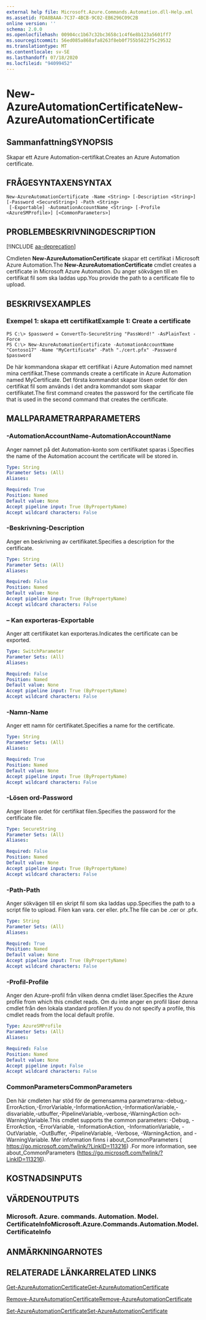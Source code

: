 ```yaml
---
external help file: Microsoft.Azure.Commands.Automation.dll-Help.xml
ms.assetid: FDA8BAAA-7C37-4BCB-9C02-EB6296C09C2B
online version: ''
schema: 2.0.0
ms.openlocfilehash: 00904cc1b67c32bc3658c1c4f6e8b123a5601ff7
ms.sourcegitcommit: 56ed085a868afa8263f8eb0f755b5822f5c29532
ms.translationtype: MT
ms.contentlocale: sv-SE
ms.lasthandoff: 07/18/2020
ms.locfileid: "94099452"
---
```

# <span data-ttu-id="b4288-101">New-AzureAutomationCertificate</span><span class="sxs-lookup"><span data-stu-id="b4288-101">New-AzureAutomationCertificate</span></span>

## <span data-ttu-id="b4288-102">Sammanfattning</span><span class="sxs-lookup"><span data-stu-id="b4288-102">SYNOPSIS</span></span>

<span data-ttu-id="b4288-103">Skapar ett Azure Automation-certifikat.</span><span class="sxs-lookup"><span data-stu-id="b4288-103">Creates an Azure Automation certificate.</span></span>

## <span data-ttu-id="b4288-104">FRÅGESYNTAXEN</span><span class="sxs-lookup"><span data-stu-id="b4288-104">SYNTAX</span></span>

```
New-AzureAutomationCertificate -Name <String> [-Description <String>] [-Password <SecureString>] -Path <String>
 [-Exportable] -AutomationAccountName <String> [-Profile <AzureSMProfile>] [<CommonParameters>]
```

## <span data-ttu-id="b4288-105">PROBLEMBESKRIVNING</span><span class="sxs-lookup"><span data-stu-id="b4288-105">DESCRIPTION</span></span>

[!INCLUDE [aa-deprecation](../include/aa-deprecation.md)]

<span data-ttu-id="b4288-106">Cmdleten **New-AzureAutomationCertificate** skapar ett certifikat i Microsoft Azure Automation.</span><span class="sxs-lookup"><span data-stu-id="b4288-106">The **New-AzureAutomationCertificate** cmdlet creates a certificate in Microsoft Azure Automation.</span></span>
<span data-ttu-id="b4288-107">Du anger sökvägen till en certifikat fil som ska laddas upp.</span><span class="sxs-lookup"><span data-stu-id="b4288-107">You provide the path to a certificate file to upload.</span></span>

## <span data-ttu-id="b4288-108">BESKRIVS</span><span class="sxs-lookup"><span data-stu-id="b4288-108">EXAMPLES</span></span>

### <span data-ttu-id="b4288-109">Exempel 1: skapa ett certifikat</span><span class="sxs-lookup"><span data-stu-id="b4288-109">Example 1: Create a certificate</span></span>
```
PS C:\> $password = ConvertTo-SecureString "PassWord!" -AsPlainText -Force
PS C:\> New-AzureAutomationCertificate -AutomationAccountName "Contoso17" -Name "MyCertificate" -Path "./cert.pfx" -Password $password
```

<span data-ttu-id="b4288-110">De här kommandona skapar ett certifikat i Azure Automation med namnet mina certifikat.</span><span class="sxs-lookup"><span data-stu-id="b4288-110">These commands create a certificate in Azure Automation named MyCertificate.</span></span>
<span data-ttu-id="b4288-111">Det första kommandot skapar lösen ordet för den certifikat fil som används i det andra kommandot som skapar certifikatet.</span><span class="sxs-lookup"><span data-stu-id="b4288-111">The first command creates the password for the certificate file that is used in the second command that creates the certificate.</span></span>

## <span data-ttu-id="b4288-112">MALLPARAMETRAR</span><span class="sxs-lookup"><span data-stu-id="b4288-112">PARAMETERS</span></span>

### <span data-ttu-id="b4288-113">-AutomationAccountName</span><span class="sxs-lookup"><span data-stu-id="b4288-113">-AutomationAccountName</span></span>
<span data-ttu-id="b4288-114">Anger namnet på det Automation-konto som certifikatet sparas i.</span><span class="sxs-lookup"><span data-stu-id="b4288-114">Specifies the name of the Automation account the certificate will be stored in.</span></span>

```yaml
Type: String
Parameter Sets: (All)
Aliases: 

Required: True
Position: Named
Default value: None
Accept pipeline input: True (ByPropertyName)
Accept wildcard characters: False
```

### <span data-ttu-id="b4288-115">-Beskrivning</span><span class="sxs-lookup"><span data-stu-id="b4288-115">-Description</span></span>
<span data-ttu-id="b4288-116">Anger en beskrivning av certifikatet.</span><span class="sxs-lookup"><span data-stu-id="b4288-116">Specifies a description for the certificate.</span></span>

```yaml
Type: String
Parameter Sets: (All)
Aliases: 

Required: False
Position: Named
Default value: None
Accept pipeline input: True (ByPropertyName)
Accept wildcard characters: False
```

### <span data-ttu-id="b4288-117">– Kan exporteras</span><span class="sxs-lookup"><span data-stu-id="b4288-117">-Exportable</span></span>
<span data-ttu-id="b4288-118">Anger att certifikatet kan exporteras.</span><span class="sxs-lookup"><span data-stu-id="b4288-118">Indicates the certificate can be exported.</span></span>

```yaml
Type: SwitchParameter
Parameter Sets: (All)
Aliases: 

Required: False
Position: Named
Default value: None
Accept pipeline input: True (ByPropertyName)
Accept wildcard characters: False
```

### <span data-ttu-id="b4288-119">-Namn</span><span class="sxs-lookup"><span data-stu-id="b4288-119">-Name</span></span>
<span data-ttu-id="b4288-120">Anger ett namn för certifikatet.</span><span class="sxs-lookup"><span data-stu-id="b4288-120">Specifies a name for the certificate.</span></span>

```yaml
Type: String
Parameter Sets: (All)
Aliases: 

Required: True
Position: Named
Default value: None
Accept pipeline input: True (ByPropertyName)
Accept wildcard characters: False
```

### <span data-ttu-id="b4288-121">-Lösen ord</span><span class="sxs-lookup"><span data-stu-id="b4288-121">-Password</span></span>
<span data-ttu-id="b4288-122">Anger lösen ordet för certifikat filen.</span><span class="sxs-lookup"><span data-stu-id="b4288-122">Specifies the password for the certificate file.</span></span>

```yaml
Type: SecureString
Parameter Sets: (All)
Aliases: 

Required: False
Position: Named
Default value: None
Accept pipeline input: True (ByPropertyName)
Accept wildcard characters: False
```

### <span data-ttu-id="b4288-123">-Path</span><span class="sxs-lookup"><span data-stu-id="b4288-123">-Path</span></span>
<span data-ttu-id="b4288-124">Anger sökvägen till en skript fil som ska laddas upp.</span><span class="sxs-lookup"><span data-stu-id="b4288-124">Specifies the path to a script file to upload.</span></span>
<span data-ttu-id="b4288-125">Filen kan vara. cer eller. pfx.</span><span class="sxs-lookup"><span data-stu-id="b4288-125">The file can be .cer or .pfx.</span></span>

```yaml
Type: String
Parameter Sets: (All)
Aliases: 

Required: True
Position: Named
Default value: None
Accept pipeline input: True (ByPropertyName)
Accept wildcard characters: False
```

### <span data-ttu-id="b4288-126">-Profil</span><span class="sxs-lookup"><span data-stu-id="b4288-126">-Profile</span></span>
<span data-ttu-id="b4288-127">Anger den Azure-profil från vilken denna cmdlet läser.</span><span class="sxs-lookup"><span data-stu-id="b4288-127">Specifies the Azure profile from which this cmdlet reads.</span></span>
<span data-ttu-id="b4288-128">Om du inte anger en profil läser denna cmdlet från den lokala standard profilen.</span><span class="sxs-lookup"><span data-stu-id="b4288-128">If you do not specify a profile, this cmdlet reads from the local default profile.</span></span>

```yaml
Type: AzureSMProfile
Parameter Sets: (All)
Aliases: 

Required: False
Position: Named
Default value: None
Accept pipeline input: False
Accept wildcard characters: False
```

### <span data-ttu-id="b4288-129">CommonParameters</span><span class="sxs-lookup"><span data-stu-id="b4288-129">CommonParameters</span></span>
<span data-ttu-id="b4288-130">Den här cmdleten har stöd för de gemensamma parametrarna:-debug,-ErrorAction,-ErrorVariable,-InformationAction,-InformationVariable,-disvariable,-utbuffer,-PipelineVariable,-verbose,-WarningAction och-WarningVariable.</span><span class="sxs-lookup"><span data-stu-id="b4288-130">This cmdlet supports the common parameters: -Debug, -ErrorAction, -ErrorVariable, -InformationAction, -InformationVariable, -OutVariable, -OutBuffer, -PipelineVariable, -Verbose, -WarningAction, and -WarningVariable.</span></span> <span data-ttu-id="b4288-131">Mer information finns i about_CommonParameters ( https://go.microsoft.com/fwlink/?LinkID=113216) .</span><span class="sxs-lookup"><span data-stu-id="b4288-131">For more information, see about_CommonParameters (https://go.microsoft.com/fwlink/?LinkID=113216).</span></span>

## <span data-ttu-id="b4288-132">KOSTNADS</span><span class="sxs-lookup"><span data-stu-id="b4288-132">INPUTS</span></span>

## <span data-ttu-id="b4288-133">VÄRDEN</span><span class="sxs-lookup"><span data-stu-id="b4288-133">OUTPUTS</span></span>

### <span data-ttu-id="b4288-134">Microsoft. Azure. commands. Automation. Model. CertificateInfo</span><span class="sxs-lookup"><span data-stu-id="b4288-134">Microsoft.Azure.Commands.Automation.Model.CertificateInfo</span></span>

## <span data-ttu-id="b4288-135">ANMÄRKNINGAR</span><span class="sxs-lookup"><span data-stu-id="b4288-135">NOTES</span></span>

## <span data-ttu-id="b4288-136">RELATERADE LÄNKAR</span><span class="sxs-lookup"><span data-stu-id="b4288-136">RELATED LINKS</span></span>

[<span data-ttu-id="b4288-137">Get-AzureAutomationCertificate</span><span class="sxs-lookup"><span data-stu-id="b4288-137">Get-AzureAutomationCertificate</span></span>](./Get-AzureAutomationCertificate.md)

[<span data-ttu-id="b4288-138">Remove-AzureAutomationCertificate</span><span class="sxs-lookup"><span data-stu-id="b4288-138">Remove-AzureAutomationCertificate</span></span>](./Remove-AzureAutomationCertificate.md)

[<span data-ttu-id="b4288-139">Set-AzureAutomationCertificate</span><span class="sxs-lookup"><span data-stu-id="b4288-139">Set-AzureAutomationCertificate</span></span>](./Set-AzureAutomationCertificate.md)


